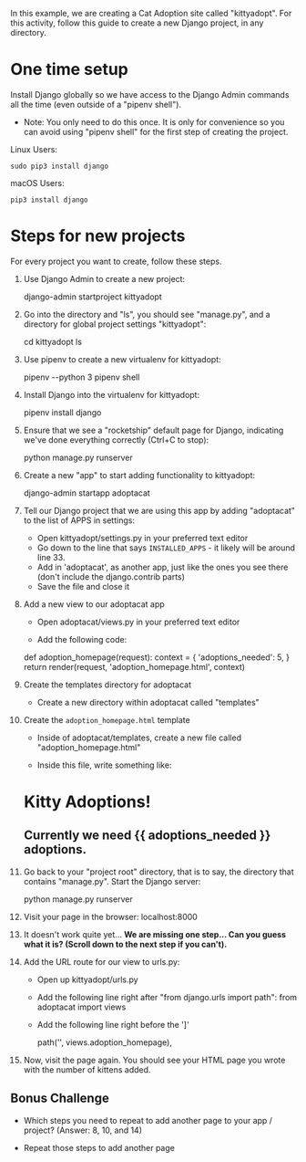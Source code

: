 In this example, we are creating a Cat Adoption site called "kittyadopt". For
this activity, follow this guide to create a new Django project, in any
directory.


# One time setup

Install Django globally so we have access to the Django Admin commands
all the time (even outside of a "pipenv shell").

- Note: You only need to do this once. It is only for convenience so you can
  avoid using "pipenv shell" for the first step of creating the project.

Linux Users:

    sudo pip3 install django

macOS Users:

    pip3 install django



# Steps for new projects

For every project you want to create, follow these steps.

1. Use Django Admin to create a new project:

    django-admin startproject kittyadopt


2. Go into the directory and "ls", you should see "manage.py", and a
directory for global project settings "kittyadopt":

    cd kittyadopt
    ls


3. Use pipenv to create a new virtualenv for kittyadopt:

    pipenv --python 3
    pipenv shell


4. Install Django into the virtualenv for kittyadopt:

    pipenv install django

5. Ensure that we see a "rocketship" default page for Django, indicating
we've done everything correctly (Ctrl+C to stop):

    python manage.py runserver



6. Create a new "app" to start adding functionality to kittyadopt:

    django-admin startapp adoptacat


7. Tell our Django project that we are using this app by adding "adoptacat" to
the list of APPS in settings:
    * Open kittyadopt/settings.py in your preferred text editor
    * Go down to the line that says `INSTALLED_APPS` - it likely will be around
      line 33.
    * Add in 'adoptacat', as another app, just like the ones you see there
      (don't include the django.contrib parts)
    * Save the file and close it




8. Add a new view to our adoptacat app

    * Open adoptacat/views.py in your preferred text editor

    * Add the following code:


    def adoption_homepage(request):
        context = {
            'adoptions_needed': 5,
        }
        return render(request, 'adoption_homepage.html', context)


9. Create the templates directory for adoptacat

    * Create a new directory within adoptacat called "templates"


10. Create the `adoption_homepage.html` template
    * Inside of adoptacat/templates, create a new file called
      "adoption_homepage.html"

    * Inside this file, write something like:

    <h1>Kitty Adoptions!</h1>
    <h2>Currently we need {{ adoptions_needed }} adoptions.</h2>


11. Go back to your "project root" directory, that is to say, the
directory that contains "manage.py". Start the Django server:

    python manage.py runserver


12. Visit your page in the browser: localhost:8000

13. It doesn't work quite yet... **We are missing one step... Can you
guess what it is? (Scroll down to the next step if you can't).**






















14. Add the URL route for our view to urls.py:
    * Open up kittyadopt/urls.py

    * Add the following line right after "from django.urls import path":
        from adoptacat import views

    * Add the following line right before the ']'

        path('', views.adoption_homepage),


15. Now, visit the page again. You should see your HTML page you wrote
with the number of kittens added.

Bonus Challenge
----------------

- Which steps you need to repeat to add another page to your app / project?
(Answer: 8, 10, and 14)

- Repeat those steps to add another page

